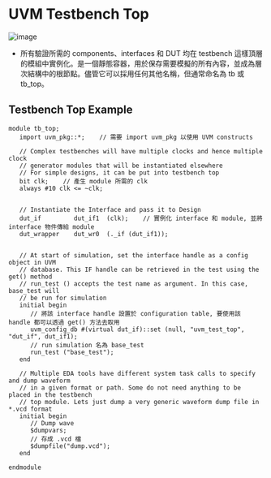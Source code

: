 # UVM Testbench Top
![image](https://github.com/user-attachments/assets/adee9b11-c376-4b1c-94a3-b90b261e8178)  
* 所有驗證所需的 components、interfaces 和 DUT 均在 testbench 這樣頂層的模組中實例化。是一個靜態容器，用於保存需要模擬的所有內容，並成為層次結構中的根節點。儘管它可以採用任何其他名稱，但通常命名為 tb 或 tb_top。  
## Testbench Top Example
```
module tb_top;
   import uvm_pkg::*;    // 需要 import uvm_pkg 以使用 UVM constructs

   // Complex testbenches will have multiple clocks and hence multiple clock
   // generator modules that will be instantiated elsewhere
   // For simple designs, it can be put into testbench top
   bit clk;    // 產生 module 所需的 clk
   always #10 clk <= ~clk; 


   // Instantiate the Interface and pass it to Design
   dut_if         dut_if1  (clk);    // 實例化 interface 和 module, 並將 interface 物件傳給 module
   dut_wrapper    dut_wr0  (._if (dut_if1));


   // At start of simulation, set the interface handle as a config object in UVM
   // database. This IF handle can be retrieved in the test using the get() method
   // run_test () accepts the test name as argument. In this case, base_test will
   // be run for simulation
   initial begin
      // 將該 interface handle 設置於 configuration table, 要使用該 handle 都可以透過 get() 方法去取用
      uvm_config_db #(virtual dut_if)::set (null, "uvm_test_top", "dut_if", dut_if1);
      // run simulation 名為 base_test
      run_test ("base_test");
   end

   // Multiple EDA tools have different system task calls to specify and dump waveform
   // in a given format or path. Some do not need anything to be placed in the testbench
   // top module. Lets just dump a very generic waveform dump file in *.vcd format
   initial begin
      // Dump wave
      $dumpvars;
      // 存成 .vcd 檔
      $dumpfile("dump.vcd");
   end

endmodule
```
